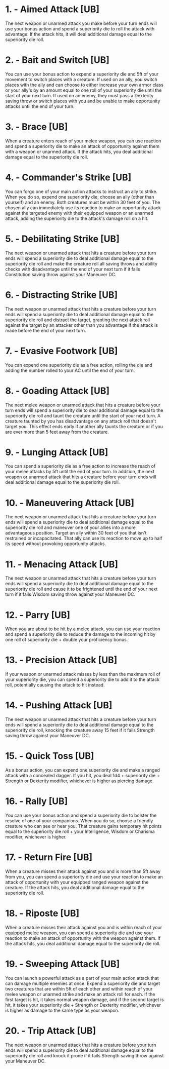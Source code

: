 # 1. - Aimed Attack [UB]

The next weapon or unarmed attack you make before your turn ends will use your bonus action and spend a superiority die to roll the attack with advantage. If the attack hits, it will deal additional damage equal to the superiority die roll.

# 2. - Bait and Switch [UB]

You can use your bonus action to expend a superiority die and 5ft of your movement to switch places with a creature. If used on an ally, you switch places with the ally and can choose to either increase your own armor class or your ally's by an amount equal to one roll of your superiority die until the start of your next turn. If used on an enemy, they must pass a Dexterity saving throw or switch places with you and be unable to make opportunity attacks until the end of your turn.

# 3. - Brace [UB]

When a creature enters reach of your melee weapon, you can use reaction and spend a superiority die to make an attack of opportunity against them with a weapon or unarmed attack. If the attack hits, you deal additional damage equal to the superiority die roll.

# 4. - Commander's Strike [UB]

You can forgo one of your main action attacks to instruct an ally to strike. When you do so, expend one superiority die, choose an ally (other than yourself) and an enemy. Both creatures must be within 30 feet of you. The chosen ally can immediately use its reaction to make an opportunity attack against the targeted enemy with their equipped weapon or an unarmed attack, adding the superiority die to the attack's damage roll on a hit.

# 5. - Debilitating Strike [UB]

The next weapon or unarmed attack that hits a creature before your turn ends will spend a superiority die to deal additional damage equal to the superiority die roll and make the creature roll all saving throws and ability checks with disadvantage until the end of your next turn if it fails Constitution saving throw against your Maneuver DC.

# 6. - Distracting Strike [UB]

The next weapon or unarmed attack that hits a creature before your turn ends will spend a superiority die to deal additional damage equal to the superiority die roll and distract the target, granting the next attack roll against the target by an attacker other than you advantage if the attack is made before the end of your next turn.

# 7. - Evasive Footwork [UB]

You can expend one superiority die as a free action, rolling the die and adding the number rolled to your AC until the end of your turn.

# 8. - Goading Attack [UB]

The next melee weapon or unarmed attack that hits a creature before your turn ends will spend a superiority die to deal additional damage equal to the superiority die roll and taunt the creature until the start of your next turn. A creature taunted by you has disadvantage on any attack roll that doesn't target you. This effect ends early if another ally taunts the creature or if you are ever more than 5 feet away from the creature.

# 9. - Lunging Attack [UB]

You can spend a superiority die as a free action to increase the reach of your melee attacks by 5ft until the end of your turn. In addition, the next weapon or unarmed attack that hits a creature before your turn ends will deal additional damage equal to the superiority die roll.

# 10. - Maneuvering Attack [UB]

The next weapon or unarmed attack that hits a creature before your turn ends will spend a superiority die to deal additional damage equal to the superiority die roll and maneuver one of your allies into a more advantageous position. Target an ally within 30 feet of you that isn't restrained or incapacitated. That ally can use its reaction to move up to half its speed without provoking opportunity attacks.

# 11. - Menacing Attack [UB]

The next weapon or unarmed attack that hits a creature before your turn ends will spend a superiority die to deal additional damage equal to the superiority die roll and cause it to be frightened until the end of your next turn if it fails Wisdom saving throw against your Maneuver DC.

# 12. - Parry [UB]

When you are about to be hit by a melee attack, you can use your reaction and spend a superiority die to reduce the damage to the incoming hit by one roll of superiority die + double your proficiency bonus.

# 13. - Precision Attack [UB]

If your weapon or unarmed attack misses by less than the maximum roll of your superiority die, you can spend a superiority die to add it to the attack roll, potentially causing the attack to hit instead.

# 14. - Pushing Attack [UB]

The next weapon or unarmed attack that hits a creature before your turn ends will spend a superiority die to deal additional damage equal to the superiority die roll, knocking the creature away 15 feet if it fails Strength saving throw against your Maneuver DC.

# 15. - Quick Toss [UB]

As a bonus action, you can expend one superiority die and make a ranged attack with a concealed dagger. If you hit, you deal 1d4 + superiority die + Strength or Dexterity modifier, whichever is higher as piercing damage.

# 16. - Rally [UB]

You can use your bonus action and spend a superiority die to bolster the resolve of one of your companions. When you do so, choose a friendly creature who can see or hear you. That creature gains temporary hit points equal to the superiority die roll + your Intelligence, Wisdom or Charisma modifier, whichever is higher.

# 17. - Return Fire [UB]

When a creature misses their attack against you and is more than 5ft away from you, you can spend a superiority die and use your reaction to make an attack of opportunity with your equipped ranged weapon against the creature. If the attack hits, you deal additional damage equal to the superiority die roll.

# 18. - Riposte [UB]

When a creature misses their attack against you and is within reach of your equipped melee weapon, you can spend a superiority die and use your reaction to make an attack of opportunity with the weapon against them. If the attack hits, you deal additional damage equal to the superiority die roll.

# 19. - Sweeping Attack [UB]

You can launch a powerful attack as a part of your main action attack that can damage multiple enemies at once. Expend a superiority die and target two creatures that are within 5ft of each other and within reach of your melee weapon or unarmed strike and make an attack roll for each. If the first target is hit, it takes normal weapon damage, and if the second target is hit, it takes your superiority die + Strength or Dexterity modifier, whichever is higher as damage to the same type as your weapon.

# 20. - Trip Attack [UB]

The next weapon or unarmed attack that hits a creature before your turn ends will spend a superiority die to deal additional damage equal to the superiority die roll and knock it prone if it fails Strength saving throw against your Maneuver DC.



